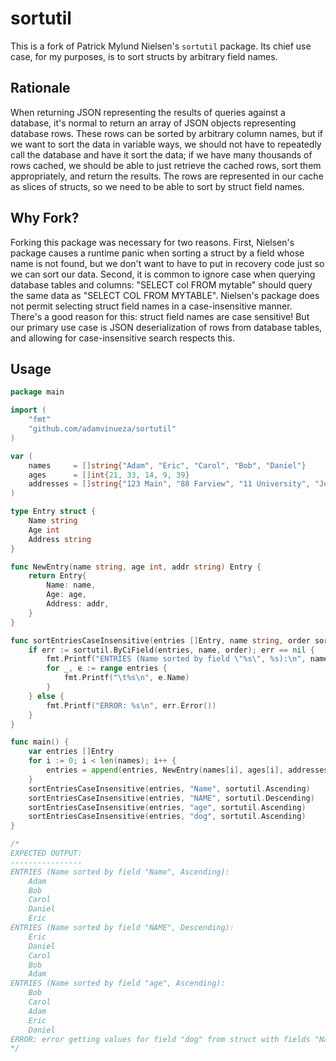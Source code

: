 # sortutil

This is a fork of Patrick Mylund Nielsen's `sortutil` package. Its chief use
case, for my purposes, is to sort structs by arbitrary field names.

## Rationale
When returning JSON representing the results of queries against a database, it's
normal to return an array of JSON objects representing database rows. These rows
can be sorted by arbitrary column names, but if we want to sort the data in
variable ways, we should not have to repeatedly call the database and have it
sort the data; if we have many thousands of rows cached, we should be able to
just retrieve the cached rows, sort them appropriately, and return the results.
The rows are represented in our cache as slices of structs, so we need to be
able to sort by struct field names.

## Why Fork?
Forking this package was necessary for two reasons. First, Nielsen's package
causes a runtime panic when sorting a struct by a field whose name is not found,
but we don't want to have to put in recovery code just so we can sort our data.
Second, it is common to ignore case when querying database tables and columns:
"SELECT col FROM mytable" should query the same data as "SELECT COL FROM
MYTABLE". Nielsen's package does not permit selecting struct field names in a
case-insensitive manner. There's a good reason for this: struct field names are
case sensitive! But our primary use case is JSON deserialization of rows from
database tables, and allowing for case-insensitive search respects this.

## Usage

```Go
package main

import (
    "fmt"
    "github.com/adamvinueza/sortutil"
)

var (
	names     = []string{"Adam", "Eric", "Carol", "Bob", "Daniel"}
	ages      = []int{21, 33, 14, 9, 39}
	addresses = []string{"123 Main", "88 Farview", "11 University", "Johnson Lane", "98 Varsity"}
)

type Entry struct {
    Name string
    Age int
    Address string
}

func NewEntry(name string, age int, addr string) Entry {
    return Entry{
        Name: name,
        Age: age,
        Address: addr,
    }
}

func sortEntriesCaseInsensitive(entries []Entry, name string, order sortutil.Order) {
    if err := sortutil.ByCiField(entries, name, order); err == nil {
        fmt.Printf("ENTRIES (Name sorted by field \"%s\", %s):\n", name, order)
        for _, e := range entries {
            fmt.Printf("\t%s\n", e.Name)
        }
    } else {
        fmt.Printf("ERROR: %s\n", err.Error())
    }
}

func main() {
	var entries []Entry
	for i := 0; i < len(names); i++ {
		entries = append(entries, NewEntry(names[i], ages[i], addresses[i]))
	}
    sortEntriesCaseInsensitive(entries, "Name", sortutil.Ascending)
    sortEntriesCaseInsensitive(entries, "NAME", sortutil.Descending)
    sortEntriesCaseInsensitive(entries, "age", sortutil.Ascending)
    sortEntriesCaseInsensitive(entries, "dog", sortutil.Ascending)
}

/*
EXPECTED OUTPUT:
----------------
ENTRIES (Name sorted by field "Name", Ascending):
	Adam
	Bob
	Carol
	Daniel
	Eric
ENTRIES (Name sorted by field "NAME", Descending):
	Eric
	Daniel
	Carol
	Bob
	Adam
ENTRIES (Name sorted by field "age", Ascending):
	Bob
	Carol
	Adam
	Eric
	Daniel
ERROR: error getting values for field "dog" from struct with fields "Name","Age","Address": reflected value is invalid
*/
```
